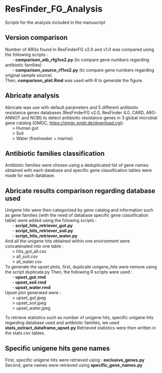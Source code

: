 # ResFinder_FG_Analysis
Scripts for the analysis included in the manuscript

## Version comparison
Number of ARGs found in ResFinderFG v2.0 and v1.0 was compared using the following scripts :  
&nbsp;&nbsp;&nbsp;&nbsp;&nbsp;&nbsp;- **comparison_atb_rfg1vs2.py**  (to compare gene numbers regarding antibiotic families)  
&nbsp;&nbsp;&nbsp;&nbsp;&nbsp;&nbsp;- **comparison_source_rf1vs2.py** (to compare gene numbers regarding original sample source)  
Then, **comparison_plot.Rmd** was used with R to generate the figure.

## Abricate analysis
Abricate was use with default parameters and 5 different antibiotic resistance genes databases (ResFinderFG v2.0, ResFinder 4.0, CARD, ARG-ANNOT and NCBI) to detect antibiotic resistance genes in 3 global microbial gene catalog (GMGC, https://gmgc.embl.de/download.cgi):  
&nbsp;&nbsp;&nbsp;&nbsp;&nbsp;&nbsp;> Human gut  
&nbsp;&nbsp;&nbsp;&nbsp;&nbsp;&nbsp;> Soil  
&nbsp;&nbsp;&nbsp;&nbsp;&nbsp;&nbsp;> Water (freshwater + marine)  

## Antibiotic families classification
Antibiotic families were chosen using a deduplicated list of gene names obtained with each database and specific gene classification tables were made for each database. 

## Abricate results comparison regarding database used
Unigene hits were then categorized by gene catalog and information such as gene families (with the need of database specific gene classification table) were added using the folowing scripts :  
&nbsp;&nbsp;&nbsp;&nbsp;&nbsp;&nbsp;- **script_hits_retriever_gut.py**  
&nbsp;&nbsp;&nbsp;&nbsp;&nbsp;&nbsp;- **script_hits_retriever_soil.py**  
&nbsp;&nbsp;&nbsp;&nbsp;&nbsp;&nbsp;- **script_hits_retriever_water.py**  
And all the unigene hits obtained within one environment were concatenated into one table :  
&nbsp;&nbsp;&nbsp;&nbsp;&nbsp;&nbsp;> hits_gut_all.csv  
&nbsp;&nbsp;&nbsp;&nbsp;&nbsp;&nbsp;> all_soil.csv  
&nbsp;&nbsp;&nbsp;&nbsp;&nbsp;&nbsp;> all_water.csv  
To generate the upset plots, first, duplicate unigene_hits were remove using the script duplicate.py
Then, the following R scripts were used :  
&nbsp;&nbsp;&nbsp;&nbsp;&nbsp;&nbsp;- **upset_gut.rmd**  
&nbsp;&nbsp;&nbsp;&nbsp;&nbsp;&nbsp;- **upset_soil.rmd**  
&nbsp;&nbsp;&nbsp;&nbsp;&nbsp;&nbsp;- **upset_water.rmd**  
Upset plot generated were :  
&nbsp;&nbsp;&nbsp;&nbsp;&nbsp;&nbsp;> upset_gut.jpeg  
&nbsp;&nbsp;&nbsp;&nbsp;&nbsp;&nbsp;> upset_soil.jpeg  
&nbsp;&nbsp;&nbsp;&nbsp;&nbsp;&nbsp;> upset_water.jpeg  

To retrieve statistics such as number of unigene hits, specific unigene hits regarding database used and antibiotic families, we used **stats_extract_dataframe_upset.py**
Retrieved statistics were then written in the stats.csv tables.  

## Specific unigene hits gene names
First, specific unigene hits were retrieved using : **exclusive_genes.py**  
Second, gene names were retrieved using **specific_gene_names.py**  
